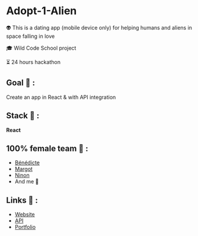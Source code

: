 # Adopt-1-Alien

<p>👽 This is a dating app (mobile device only) for helping humans and aliens in space falling in love</p>
<p>🎓 Wild Code School project</p>
<p>⏳ 24 hours hackathon</p>

## Goal 🎯 :
Create an app in React & with API integration

## Stack 💎 :
**React**

## 100% female team 💪 :
* [Bénédicte](https://github.com/bpichery)
* [Margot](https://github.com/MargotToullier)
* [Ninon](https://github.com/NinonMaraval)
* And me 👩

## Links 🔗 :
* [Website](https://adopt-1-alien.netlify.app/)
* [API](https://github.com/clepirault/WCS-Hackathon-adopt-un-alien/blob/dev/src/components/AlienList.jsx)
* [Portfolio](https://clemence-pirault.vercel.app/portfolio/adopt-1-alien)
